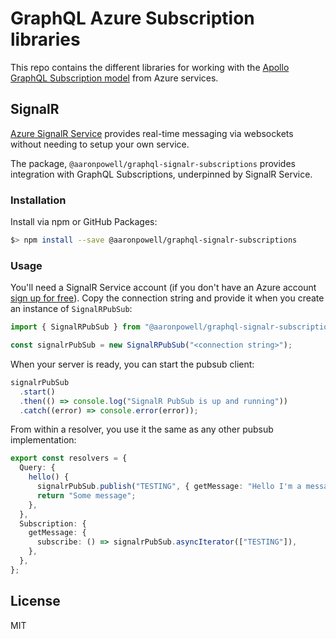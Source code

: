 # GraphQL Azure Subscription libraries

This repo contains the different libraries for working with the [Apollo GraphQL Subscription model](https://www.apollographql.com/docs/apollo-server/data/subscriptions) from Azure services.

## SignalR

[Azure SignalR Service](https://azure.microsoft.com/services/signalr-service/?WT.mc_id=javascript-0000-aapowell) provides real-time messaging via websockets without needing to setup your own service.

The package, `@aaronpowell/graphql-signalr-subscriptions` provides integration with GraphQL Subscriptions, underpinned by SignalR Service.

### Installation

Install via npm or GitHub Packages:

```bash
$> npm install --save @aaronpowell/graphql-signalr-subscriptions
```

### Usage

You'll need a SignalR Service account (if you don't have an Azure account [sign up for free](https://azure.microsoft.com/free/?WT.mc_id=javascript-0000-aapowell)). Copy the connection string and provide it when you create an instance of `SignalRPubSub`:

```typescript
import { SignalRPubSub } from "@aaronpowell/graphql-signalr-subscriptions";

const signalrPubSub = new SignalRPubSub("<connection string>");
```

When your server is ready, you can start the pubsub client:

```typescript
signalrPubSub
  .start()
  .then(() => console.log("SignalR PubSub is up and running"))
  .catch((error) => console.error(error));
```

From within a resolver, you use it the same as any other pubsub implementation:

```typescript
export const resolvers = {
  Query: {
    hello() {
      signalrPubSub.publish("TESTING", { getMessage: "Hello I'm a message" });
      return "Some message";
    },
  },
  Subscription: {
    getMessage: {
      subscribe: () => signalrPubSub.asyncIterator(["TESTING"]),
    },
  },
};
```

## License

MIT

